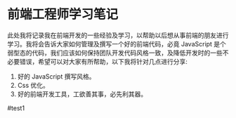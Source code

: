 # 前端工程师学习笔记
此处我将记录我在前端开发的一些经验及学习，以帮助以后想从事前端的朋友进行学习。我将会告诉大家如何管理及撰写一个好的前端代码，必竟 JavaScript 是个弱型态的代码，我们应该如何保持团队开发代码风格一致，及降低开发时的一些不必要错误，希望可以对大家有所帮助，以下我将针对几点进行分享:
1. 好的 JavaScript 撰写风格。
2. Css 优化。
3. 好的前端开发工具，工欲善其事，必先利其器。


#test1
